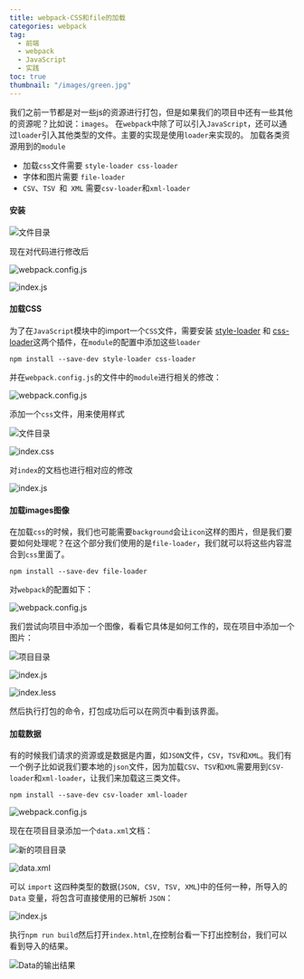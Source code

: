 ```yaml
---
title: webpack-CSS和file的加载
categories: webpack
tag:
  - 前端
  - webpack
  - JavaScript
  - 实践
toc: true
thumbnail: "/images/green.jpg"
---
```

我们之前一节都是对一些js的资源进行打包，但是如果我们的项目中还有一些其他的资源呢？比如说：`images`。
在`webpack`中除了可以引入`JavaScript`，还可以通过`loader`引入其他类型的文件。主要的实现是使用`loader`来实现的。
加载各类资源用到的`module`
- 加载`css`文件需要 `style-loader css-loader`
- 字体和图片需要 `file-loader`
-  `CSV`、`TSV `和` XML` 需要`csv-loader`和`xml-loader`

<!--more-->

#### 安装

![文件目录](https://upload-images.jianshu.io/upload_images/13681871-8dccf40560a8c44d.png?imageMogr2/auto-orient/strip%7CimageView2/2/w/1240)

现在对代码进行修改后

![webpack.config.js](https://upload-images.jianshu.io/upload_images/13681871-1337258be05810a5.png?imageMogr2/auto-orient/strip%7CimageView2/2/w/1240)

![index.js](https://upload-images.jianshu.io/upload_images/13681871-b55861d90acca599.png?imageMogr2/auto-orient/strip%7CimageView2/2/w/1240)

#### 加载CSS
为了在`JavaScript`模块中的import一个`CSS`文件，需要安装 [style-loader](https://webpack.docschina.org/loaders/style-loader) 和 [css-loader](https://webpack.docschina.org/loaders/css-loader)这两个插件，在`module`的配置中添加这些`loader`
```
npm install --save-dev style-loader css-loader
```
并在`webpack.config.js`的文件中的`module`进行相关的修改：

![webpack.config.js](https://upload-images.jianshu.io/upload_images/13681871-e6b77c5a9bb1e63f.png?imageMogr2/auto-orient/strip%7CimageView2/2/w/1240)

添加一个`css`文件，用来使用样式

![文件目录](https://upload-images.jianshu.io/upload_images/13681871-07a991e97acd9030.png?imageMogr2/auto-orient/strip%7CimageView2/2/w/1240)

![index.css](https://upload-images.jianshu.io/upload_images/13681871-fa2df95a3770a75d.png?imageMogr2/auto-orient/strip%7CimageView2/2/w/1240)

对`index`的文档也进行相对应的修改

![index.js](https://upload-images.jianshu.io/upload_images/13681871-6e0d83eff5d24c89.png?imageMogr2/auto-orient/strip%7CimageView2/2/w/1240)

#### 加载images图像

在加载`css`的时候，我们也可能需要`background`会让`icon`这样的图片，但是我们要要如何处理呢？在这个部分我们使用的是`file-loader`，我们就可以将这些内容混合到`css`里面了。
```
npm install --save-dev file-loader
```
对`webpack`的配置如下：

![webpack.config.js](https://upload-images.jianshu.io/upload_images/13681871-4b6687650eacc546.png?imageMogr2/auto-orient/strip%7CimageView2/2/w/1240)

我们尝试向项目中添加一个图像，看看它具体是如何工作的，现在项目中添加一个图片：

![项目目录](https://upload-images.jianshu.io/upload_images/13681871-7213914a0cc590f9.png?imageMogr2/auto-orient/strip%7CimageView2/2/w/1240)

![index.js](https://upload-images.jianshu.io/upload_images/13681871-188f5991bdc6c482.png?imageMogr2/auto-orient/strip%7CimageView2/2/w/1240)

![index.less](https://upload-images.jianshu.io/upload_images/13681871-6b8183ce1958c755.png?imageMogr2/auto-orient/strip%7CimageView2/2/w/1240)

然后执行打包的命令，打包成功后可以在网页中看到该界面。
#### 加载数据
有的时候我们请求的资源或是数据是内置，如`JSON`文件，`CSV`，`TSV`和`XML`。我们有一个例子比如说我们要本地的`json`文件，因为加载`CSV`、`TSV`和`XML`需要用到`CSV-loader`和`xml-loader`，让我们来加载这三类文件。
```
npm install --save-dev csv-loader xml-loader
```
![webpack.config.js](https://upload-images.jianshu.io/upload_images/13681871-e0f504dad463f392.png?imageMogr2/auto-orient/strip%7CimageView2/2/w/1240)

现在在项目目录添加一个`data.xml`文档：

![新的项目目录](https://upload-images.jianshu.io/upload_images/13681871-de42771f38d46a28.png?imageMogr2/auto-orient/strip%7CimageView2/2/w/1240)

![data.xml](https://upload-images.jianshu.io/upload_images/13681871-2c3f4321b36aadbc.png?imageMogr2/auto-orient/strip%7CimageView2/2/w/1240)

可以 `import` 这四种类型的数据(`JSON, CSV, TSV, XML`)中的任何一种，所导入的 `Data` 变量，将包含可直接使用的已解析 `JSON`：

![index.js](https://upload-images.jianshu.io/upload_images/13681871-08bdac16c90333fa.png?imageMogr2/auto-orient/strip%7CimageView2/2/w/1240)

执行`npm run build`然后打开`index.html`,在控制台看一下打出控制台，我们可以看到导入的结果。

![Data的输出结果](https://upload-images.jianshu.io/upload_images/13681871-e3ca5e1bd1b192a8.png?imageMogr2/auto-orient/strip%7CimageView2/2/w/1240)



